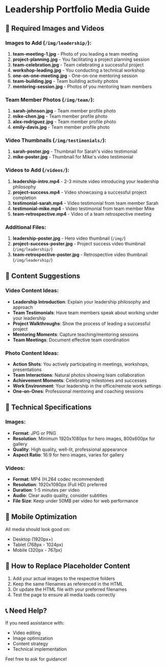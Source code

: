 # Leadership Portfolio Media Guide

## 📁 Required Images and Videos

### Images to Add (`/img/leadership/`):
1. **team-meeting-1.jpg** - Photo of you leading a team meeting
2. **project-planning.jpg** - You facilitating a project planning session
3. **team-celebration.jpg** - Team celebrating a successful project
4. **workshop-leading.jpg** - You conducting a technical workshop
5. **one-on-one-meeting.jpg** - One-on-one mentoring session
6. **team-building.jpg** - Team building activity photos
7. **mentoring-session.jpg** - Photos of you mentoring team members

### Team Member Photos (`/img/team/`):
1. **sarah-johnson.jpg** - Team member profile photo
2. **mike-chen.jpg** - Team member profile photo  
3. **alex-rodriguez.jpg** - Team member profile photo
4. **emily-davis.jpg** - Team member profile photo

### Video Thumbnails (`/img/testimonials/`):
1. **sarah-poster.jpg** - Thumbnail for Sarah's video testimonial
2. **mike-poster.jpg** - Thumbnail for Mike's video testimonial

### Videos to Add (`/videos/`):
1. **leadership-intro.mp4** - 2-3 minute video introducing your leadership philosophy
2. **project-success.mp4** - Video showcasing a successful project completion
3. **testimonial-sarah.mp4** - Video testimonial from team member Sarah
4. **testimonial-mike.mp4** - Video testimonial from team member Mike
5. **team-retrospective.mp4** - Video of a team retrospective meeting

### Additional Files:
1. **leadership-poster.jpg** - Hero video thumbnail (`/img/`)
2. **project-success-poster.jpg** - Project success video thumbnail (`/img/leadership/`)
3. **team-retrospective-poster.jpg** - Retrospective video thumbnail (`/img/leadership/`)

## 📝 Content Suggestions

### Video Content Ideas:
- **Leadership Introduction**: Explain your leadership philosophy and approach
- **Team Testimonials**: Have team members speak about working under your leadership
- **Project Walkthroughs**: Show the process of leading a successful project
- **Mentoring Moments**: Capture teaching/mentoring sessions
- **Team Meetings**: Document effective team coordination

### Photo Content Ideas:
- **Action Shots**: You actively participating in meetings, workshops, presentations
- **Team Interactions**: Natural photos showing team collaboration
- **Achievement Moments**: Celebrating milestones and successes
- **Work Environment**: Your leadership in the office/remote work settings
- **One-on-Ones**: Professional mentoring and coaching sessions

## 🎨 Technical Specifications

### Images:
- **Format**: JPG or PNG
- **Resolution**: Minimum 1920x1080px for hero images, 800x600px for gallery
- **Quality**: High quality, well-lit, professional appearance
- **Aspect Ratio**: 16:9 for hero images, varies for gallery

### Videos:
- **Format**: MP4 (H.264 codec recommended)
- **Resolution**: 1920x1080px (Full HD) preferred
- **Duration**: 1-5 minutes per video
- **Audio**: Clear audio quality, consider subtitles
- **File Size**: Keep under 50MB per video for web performance

## 📱 Mobile Optimization

All media should look good on:
- Desktop (1920px+)
- Tablet (768px - 1024px)
- Mobile (320px - 767px)

## 🔄 How to Replace Placeholder Content

1. Add your actual images to the respective folders
2. Keep the same filenames as referenced in the HTML
3. Or update the HTML file with your preferred filenames
4. Test the page to ensure all media loads correctly

## 📞 Need Help?

If you need assistance with:
- Video editing
- Image optimization
- Content strategy
- Technical implementation

Feel free to ask for guidance!
